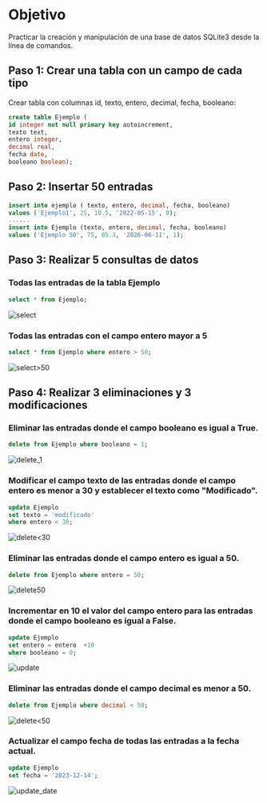 # Objetivo
Practicar la creación y manipulación de una base de datos SQLite3 desde la línea de comandos.

## Paso 1: Crear una tabla con un campo de cada tipo

Crear tabla con columnas id, texto, entero, decimal, fecha, booleano:

```sql
create table Ejemplo (
id integer not null primary key autoincrement,
texto text,
entero integer,
decimal real,
fecha date,
booleano boolean);
```
## Paso 2: Insertar 50 entradas

```sql
insert into ejemplo ( texto, entero, decimal, fecha, booleano)
values ('Ejemplo1', 25, 10.5, '2022-05-15', 0);
......
insert into Ejemplo (texto, entero, decimal, fecha, booleano)
values ('Ejemplo 50', 75, 85.3, '2026-06-11', 1);
```
## Paso 3: Realizar 5 consultas de datos

### Todas las entradas de la tabla Ejemplo

```sql
select * from Ejemplo;
```
![select](2.png)

### Todas las entradas con el campo entero mayor a 5

```sql
select * from Ejemplo where entero > 50;
```
![select>50](3.png)

## Paso 4: Realizar 3 eliminaciones y 3 modificaciones

### Eliminar las entradas donde el campo booleano es igual a True.

```sql
delete from Ejemplo where booleano = 1;
```
![delete_1](4.png)

### Modificar el campo texto de las entradas donde el campo entero es menor a 30 y establecer el texto como "Modificado".

```sql
update Ejemplo
set texto = 'modificado' 
where entero < 30;
```
![delete<30](7.png)

### Eliminar las entradas donde el campo entero es igual a 50.

```sql
delete from Ejemplo where entero = 50;
```

![delete50](5.png)

### Incrementar en 10 el valor del campo entero para las entradas donde el campo booleano es igual a False.

```sql
update Ejemplo
set entero = entero  +10
where booleano = 0;
```
![update](6.png)

### Eliminar las entradas donde el campo decimal es menor a 50.

```sql
delete from Ejemplo where decimal < 50;
```
![delete<50](8.png)

### Actualizar el campo fecha de todas las entradas a la fecha actual.

```sql
update Ejemplo
set fecha = '2023-12-14';
```
![update_date](9.png)
